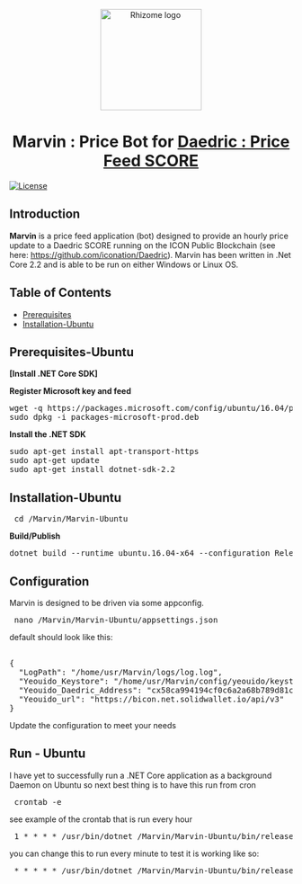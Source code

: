 <p align="center">
  <img 
    src="https://avatars1.githubusercontent.com/u/53635700?s=400&v=4" 
    width="180px"
    alt="Rhizome logo">
</p>

<h1 align="center">Marvin : Price Bot for <a href="https://github.com/iconation/Daedric" />Daedric : Price Feed SCORE </a> </h1>

[![License](https://img.shields.io/badge/License-Apache%202.0-blue.svg)](https://opensource.org/licenses/Apache-2.0)

## Introduction

**Marvin** is a price feed application (bot) designed to provide an hourly price update to a Daedric SCORE running on the ICON Public Blockchain (see here: https://github.com/iconation/Daedric). Marvin has been written in .Net Core 2.2 and is able to be run on either Windows or Linux OS.

## Table of Contents

  * [Prerequisites](https://github.com/rhizomeicx/marvin#prerequisites-ubuntu)
  * [Installation-Ubuntu](https://github.com/rhizomeicx/marvin#installation-ubuntu)

## Prerequisites-Ubuntu

**[Install .NET Core SDK]**

**Register Microsoft key and feed**
<pre>
wget -q https://packages.microsoft.com/config/ubuntu/16.04/packages-microsoft-prod.deb -O packages-microsoft-prod.deb
sudo dpkg -i packages-microsoft-prod.deb
</pre>

**Install the .NET SDK**
<pre>
sudo apt-get install apt-transport-https
sudo apt-get update
sudo apt-get install dotnet-sdk-2.2
</pre>


## Installation-Ubuntu

<pre> cd /Marvin/Marvin-Ubuntu </pre>

**Build/Publish**
<pre>
dotnet build --runtime ubuntu.16.04-x64 --configuration Release
</pre>

## Configuration
Marvin is designed to be driven via some appconfig.

<pre> nano /Marvin/Marvin-Ubuntu/appsettings.json </pre>

default should look like this:
<pre> 
{
  "LogPath": "/home/usr/Marvin/logs/log.log",
  "Yeouido_Keystore": "/home/usr/Marvin/config/yeouido/keystore/operator.icx",
  "Yeouido_Daedric_Address": "cx58ca994194cf0c6a2a68b789d81c70484a5675b3",
  "Yeouido_url": "https://bicon.net.solidwallet.io/api/v3"
}
</pre>
Update the configuration to meet your needs

## Run - Ubuntu
I have yet to successfully run a .NET Core application as a background Daemon on Ubuntu so next best thing is to have this run from cron

<pre> crontab -e </pre>

see example of the crontab that is run every hour

<pre> 1 * * * * /usr/bin/dotnet /Marvin/Marvin-Ubuntu/bin/release/netcoreapp2.2/ubuntu.16.04-x64/publish/Marvin-Ubuntu.dll "keystorepassword" </pre>

you can change this to run every minute to test it is working like so:

<pre> * * * * * /usr/bin/dotnet /Marvin/Marvin-Ubuntu/bin/release/netcoreapp2.2/ubuntu.16.04-x64/publish/Marvin-Ubuntu.dll "keystorepassword" </pre>
